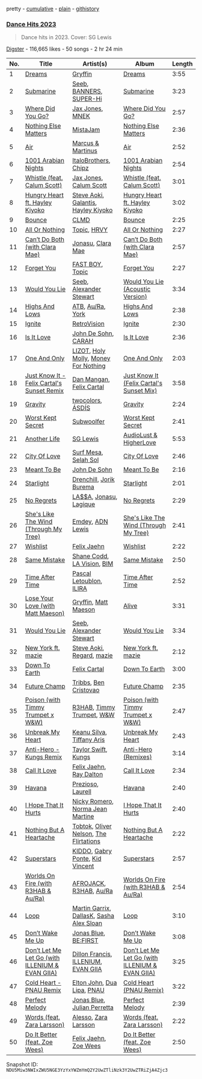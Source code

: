 pretty - [cumulative](/playlists/cumulative/0ZWYUjUMhaq0Rammqq3qu1.md) - [plain](/playlists/plain/0ZWYUjUMhaq0Rammqq3qu1) - [githistory](https://github.githistory.xyz/mackorone/spotify-playlist-archive/blob/main/playlists/plain/0ZWYUjUMhaq0Rammqq3qu1)

### [Dance Hits 2023](https://open.spotify.com/playlist/0ZWYUjUMhaq0Rammqq3qu1)

> Dance hits in 2023\. Cover: SG Lewis

[Digster](https://open.spotify.com/user/digster.fm) - 116,665 likes - 50 songs - 2 hr 24 min

| No. | Title | Artist(s) | Album | Length |
|---|---|---|---|---|
| 1 | [Dreams](https://open.spotify.com/track/4oe1guqHjDMCYoQguWlNDg) | [Gryffin](https://open.spotify.com/artist/2ZRQcIgzPCVaT9XKhXZIzh) | [Dreams](https://open.spotify.com/album/3U7e6Sa0lv3gU6tSt0auOI) | 3:55 |
| 2 | [Submarine](https://open.spotify.com/track/6cBRrVuaqVQ8WW6VDUHH9l) | [Seeb](https://open.spotify.com/artist/5iNrZmtVMtYev5M9yoWpEq), [BANNERS](https://open.spotify.com/artist/4qWnlmXWuGv2TtuxtIWlJX), [SUPER\-Hi](https://open.spotify.com/artist/2lJ6K4PTrrweXhRiqh1CZE) | [Submarine](https://open.spotify.com/album/6ybEZk0qcfHki7HAcqUtcw) | 3:23 |
| 3 | [Where Did You Go?](https://open.spotify.com/track/26KOUSe9W0ZsTxMgNfbmq1) | [Jax Jones](https://open.spotify.com/artist/4Q6nIcaBED8qUel8bBx6Cr), [MNEK](https://open.spotify.com/artist/7uMh23xWiuR7zsNkuNcm2G) | [Where Did You Go?](https://open.spotify.com/album/27ilYTtTrqVRdHSSfm94jA) | 2:57 |
| 4 | [Nothing Else Matters](https://open.spotify.com/track/7AFgtsFcRfvXd2sUKd9o88) | [MistaJam](https://open.spotify.com/artist/3qi5fhSI6aUecvRN0XqIJ2) | [Nothing Else Matters](https://open.spotify.com/album/1MTAPqxvOAo54UcBZLD2AQ) | 2:36 |
| 5 | [Air](https://open.spotify.com/track/7DBQIEXuFIXMWNAWyGsTTm) | [Marcus & Martinus](https://open.spotify.com/artist/3N4FiTxpPQRsrihmTMN349) | [Air](https://open.spotify.com/album/1RJ3zvMBc4NB9VSXEF1EUy) | 2:52 |
| 6 | [1001 Arabian Nights](https://open.spotify.com/track/3YmiKv5z67ZV8tiW1eNHCM) | [ItaloBrothers](https://open.spotify.com/artist/5nkYRuiIHg2xXHFC8bfosJ), [Chipz](https://open.spotify.com/artist/770rU18or2uAGT21xyvpzp) | [1001 Arabian Nights](https://open.spotify.com/album/6yGgrWVZENV6IQCCpxZQRI) | 2:54 |
| 7 | [Whistle \(feat\. Calum Scott\)](https://open.spotify.com/track/4q05KbxYZ5JdkmrletgPjF) | [Jax Jones](https://open.spotify.com/artist/4Q6nIcaBED8qUel8bBx6Cr), [Calum Scott](https://open.spotify.com/artist/6ydoSd3N2mwgwBHtF6K7eX) | [Whistle \(feat\. Calum Scott\)](https://open.spotify.com/album/0kXUCfMDhIUoHOfZ7TLsoj) | 3:01 |
| 8 | [Hungry Heart ft\. Hayley Kiyoko](https://open.spotify.com/track/6JqJ2DMu7B2PddAdNAVmYy) | [Steve Aoki](https://open.spotify.com/artist/77AiFEVeAVj2ORpC85QVJs), [Galantis](https://open.spotify.com/artist/4sTQVOfp9vEMCemLw50sbu), [Hayley Kiyoko](https://open.spotify.com/artist/3LjhVl7GzYsza1biQjTpaN) | [Hungry Heart ft\. Hayley Kiyoko](https://open.spotify.com/album/6aRMTwvizxU03QnudEZ8Hu) | 3:02 |
| 9 | [Bounce](https://open.spotify.com/track/1WFHGHJcGJuzvAybmU5oQ0) | [CLMD](https://open.spotify.com/artist/7LiVklVR1325BIOqD9kykr) | [Bounce](https://open.spotify.com/album/1JVRTwsb069wBbLoFF9WeZ) | 2:25 |
| 10 | [All Or Nothing](https://open.spotify.com/track/2AcKLW30dJ03qXsGU3RehH) | [Topic](https://open.spotify.com/artist/0u6GtibW46tFX7koQ6uNJZ), [HRVY](https://open.spotify.com/artist/28y6CyJNkGNjJQKrlx4AmN) | [All Or Nothing](https://open.spotify.com/album/1RbpoiBzVURNZ86m1f32y5) | 2:27 |
| 11 | [Can’t Do Both \(with Clara Mae\)](https://open.spotify.com/track/51Msclnf6boUX26DmZvViX) | [Jonasu](https://open.spotify.com/artist/7u4ayw4QFEsolPxZgnPAMT), [Clara Mae](https://open.spotify.com/artist/6RHKEd9dpzQ4c09x8Zdaxu) | [Can’t Do Both \(with Clara Mae\)](https://open.spotify.com/album/3eLwA43vI5bh00YocrNWPU) | 2:57 |
| 12 | [Forget You](https://open.spotify.com/track/1YWr18dWRmuvPgAsPBsOow) | [FAST BOY](https://open.spotify.com/artist/56Qz2XwGj7FxnNKrfkWjnb), [Topic](https://open.spotify.com/artist/0u6GtibW46tFX7koQ6uNJZ) | [Forget You](https://open.spotify.com/album/2R2x6ovmNARV2vz6WLcCF6) | 2:27 |
| 13 | [Would You Lie](https://open.spotify.com/track/6w1WSMy529RDbMYw6zgiiw) | [Seeb](https://open.spotify.com/artist/5iNrZmtVMtYev5M9yoWpEq), [Alexander Stewart](https://open.spotify.com/artist/0znpFLuaey34oJTE1jHSnT) | [Would You Lie \(Acoustic Version\)](https://open.spotify.com/album/2Lo403tMOoz1p3u1OKC1sH) | 3:34 |
| 14 | [Highs And Lows](https://open.spotify.com/track/5ahreMEX9oBKkDlv6pWWlE) | [ATB](https://open.spotify.com/artist/7jZM5w05mGhw6wTB1okhD9), [Au/Ra](https://open.spotify.com/artist/1eMmoIprPDWeFdB1FxU6ZV), [York](https://open.spotify.com/artist/20L5MecnuNujUE6imrfK0Q) | [Highs And Lows](https://open.spotify.com/album/2yfHta0dmPYSlOvpMhmt3P) | 2:38 |
| 15 | [Ignite](https://open.spotify.com/track/6B6DMevt44SK6QtCoVyAfO) | [RetroVision](https://open.spotify.com/artist/6heMlLFM6RDDHRz99uKMqS) | [Ignite](https://open.spotify.com/album/6G9QGTgljI6R6VOUWX0A5Z) | 2:30 |
| 16 | [Is It Love](https://open.spotify.com/track/4inSIskko4hF2UAIj8lg8y) | [John De Sohn](https://open.spotify.com/artist/3TVjdmhfFoYJLgBEkkZTBm), [CARAH](https://open.spotify.com/artist/0Jf2MhXuwAGiBE33d6aiF9) | [Is It Love](https://open.spotify.com/album/0E5lTb40e3rvtm8dWXjfmv) | 2:36 |
| 17 | [One And Only](https://open.spotify.com/track/5Fj3oUTbus2TH6wp2BQYGt) | [LIZOT](https://open.spotify.com/artist/12A83CWwFiyXy90ScLWPIe), [Holy Molly](https://open.spotify.com/artist/4ljZpmnnnA1ezEdylZuNLK), [Money For Nothing](https://open.spotify.com/artist/3t2mi62L2FO64CmplSZddY) | [One And Only](https://open.spotify.com/album/6XvmItzLcJdD3eWyVhboph) | 2:03 |
| 18 | [Just Know It \- Felix Cartal's Sunset Remix](https://open.spotify.com/track/6g1nZGJA20gADqQYbM6JWX) | [Dan Mangan](https://open.spotify.com/artist/5ByjU6oarxRC2Y85JpKx1n), [Felix Cartal](https://open.spotify.com/artist/6roDXEmZ6AARdOUv6x5U2v) | [Just Know It \(Felix Cartal's Sunset Mix\)](https://open.spotify.com/album/5l73wrV4OW4r208bPaiCjq) | 3:58 |
| 19 | [Gravity](https://open.spotify.com/track/7qhPd5HqLrCVpCWvpy8Hrh) | [twocolors](https://open.spotify.com/artist/7ACEUD7UsmmXrnj4OLt8f9), [ÁSDÍS](https://open.spotify.com/artist/28y5ZcfpdZAfeEE5ftCfUg) | [Gravity](https://open.spotify.com/album/6Wkt3HuhyHbxN7G9aSJ6L9) | 2:24 |
| 20 | [Worst Kept Secret](https://open.spotify.com/track/405Zy4AndqlaewcRzyKRtP) | [Subwoolfer](https://open.spotify.com/artist/633Va8wlM3hrqQ4xjqRfOf) | [Worst Kept Secret](https://open.spotify.com/album/6GEgcymdAWxkbHWYMaHfRG) | 2:41 |
| 21 | [Another Life](https://open.spotify.com/track/66x2BjfIuvRV96EoFYxBDs) | [SG Lewis](https://open.spotify.com/artist/0GG2cWaonE4JPrjcCCQ1EG) | [AudioLust & HigherLove](https://open.spotify.com/album/5861K3sQgAwu1sswhe5Gw8) | 5:53 |
| 22 | [City Of Love](https://open.spotify.com/track/4mUJ5LUrEYm12deebNCZSA) | [Surf Mesa](https://open.spotify.com/artist/1lmU3giNF3CSbkVSQmLpHQ), [Selah Sol](https://open.spotify.com/artist/3ZnFOxqZB6PMOGElerc68j) | [City Of Love](https://open.spotify.com/album/3OR26UvHzUczbMM2uWCYC0) | 2:46 |
| 23 | [Meant To Be](https://open.spotify.com/track/5NH4qjZpXcaWHGMLL7OF3n) | [John De Sohn](https://open.spotify.com/artist/3TVjdmhfFoYJLgBEkkZTBm) | [Meant To Be](https://open.spotify.com/album/4guU8vaM8ltcJX7qwUH2oF) | 2:16 |
| 24 | [Starlight](https://open.spotify.com/track/01a7nB3AywapMgbLi3LGbZ) | [Drenchill](https://open.spotify.com/artist/3nmaO18tcMzfrrR7sdJHnH), [Jorik Burema](https://open.spotify.com/artist/5m9bQKYt5uwDbtBGB6x78P) | [Starlight](https://open.spotify.com/album/7xWgrLBIQVECzOsNvo2OHU) | 2:01 |
| 25 | [No Regrets](https://open.spotify.com/track/1WDyLlB5BfbWbTTYRX7baO) | [LA$$A](https://open.spotify.com/artist/36WPIJMvnC1lSvjwMHrGAR), [Jonasu](https://open.spotify.com/artist/7u4ayw4QFEsolPxZgnPAMT), [Lagique](https://open.spotify.com/artist/1PbtWtrN7jZpd4toqxrjm2) | [No Regrets](https://open.spotify.com/album/3bzV6kPiPyqa1y6k3mTDsU) | 2:29 |
| 26 | [She's Like The Wind \(Through My Tree\)](https://open.spotify.com/track/1ddRmY5BXZGl8uSv8yNEsU) | [Emdey](https://open.spotify.com/artist/74p1xp9ykLc2z0r5Nl3W7J), [ADN Lewis](https://open.spotify.com/artist/31nTqmoul7C40KrSmk6WYl) | [She's Like The Wind \(Through My Tree\)](https://open.spotify.com/album/7EFzQfsEuC4a4HU61QZBP8) | 2:41 |
| 27 | [Wishlist](https://open.spotify.com/track/4WCOxwqS5NqmcGCO0FngNb) | [Felix Jaehn](https://open.spotify.com/artist/4bL2B6hmLlMWnUEZnorEtG) | [Wishlist](https://open.spotify.com/album/4bJoRazDOrMpA58mF7n5HT) | 2:22 |
| 28 | [Same Mistake](https://open.spotify.com/track/7oHQYcT1UGBaHJr481GdVG) | [Shane Codd](https://open.spotify.com/artist/2s7Oijd4mFGgEkhYJtf3sJ), [LA Vision](https://open.spotify.com/artist/02qlwM8fpqep7vX8KKEFmK), [BIM](https://open.spotify.com/artist/4nPeiGLLiSRWBFJm5DsDfC) | [Same Mistake](https://open.spotify.com/album/3u0oVZrXVxbsf3L14zDFba) | 2:50 |
| 29 | [Time After Time](https://open.spotify.com/track/0W98yebOu4MC2ULhurYbAZ) | [Pascal Letoublon](https://open.spotify.com/artist/0oXTS2yHUnuji1R7kc9J9a), [ILIRA](https://open.spotify.com/artist/6mzs66iVW15C5iLt0JLt41) | [Time After Time](https://open.spotify.com/album/2xl4YF1t2nMHIooLxeipdx) | 2:52 |
| 30 | [Lose Your Love \(with Matt Maeson\)](https://open.spotify.com/track/1PknqupRJmUOeOj0ghpwLZ) | [Gryffin](https://open.spotify.com/artist/2ZRQcIgzPCVaT9XKhXZIzh), [Matt Maeson](https://open.spotify.com/artist/7gHscNMDI8FF8pcgrV8eIn) | [Alive](https://open.spotify.com/album/5SeY9BQPi8AzEy6fhPEr1v) | 3:31 |
| 31 | [Would You Lie](https://open.spotify.com/track/1M54nLzTxoQFjC0g8H11Bk) | [Seeb](https://open.spotify.com/artist/5iNrZmtVMtYev5M9yoWpEq), [Alexander Stewart](https://open.spotify.com/artist/0znpFLuaey34oJTE1jHSnT) | [Would You Lie](https://open.spotify.com/album/3gcHGmgDIWkXg3ZeBm719V) | 3:34 |
| 32 | [New York ft\. mazie](https://open.spotify.com/track/0WdkklLlHI5SdulAdk32wE) | [Steve Aoki](https://open.spotify.com/artist/77AiFEVeAVj2ORpC85QVJs), [Regard](https://open.spotify.com/artist/4ofCBoyEiGSePFAG500xev), [mazie](https://open.spotify.com/artist/4adSXA1GDOxNG7Zw89YHyz) | [New York ft\. mazie](https://open.spotify.com/album/5MIu1XVdFF3AD2rTuMvGX8) | 2:12 |
| 33 | [Down To Earth](https://open.spotify.com/track/1iw6rKb0oWrP0x9Pty6fc7) | [Felix Cartal](https://open.spotify.com/artist/6roDXEmZ6AARdOUv6x5U2v) | [Down To Earth](https://open.spotify.com/album/3rWBCSEsLswnPo8ZKTLYGr) | 3:00 |
| 34 | [Future Champ](https://open.spotify.com/track/6mY3z56KmPtxEYPV6i85vB) | [Tribbs](https://open.spotify.com/artist/6iqDK7aHVlwGGgPmcdSK5L), [Ben Cristovao](https://open.spotify.com/artist/1bpca6RQE5kp92pIwPMBE8) | [Future Champ](https://open.spotify.com/album/4VdOqzHHavSGDDKNXUb5gl) | 2:35 |
| 35 | [Poison \(with Timmy Trumpet x W&W\)](https://open.spotify.com/track/7d4vcqHz2rjPQooXa0CZM3) | [R3HAB](https://open.spotify.com/artist/6cEuCEZu7PAE9ZSzLLc2oQ), [Timmy Trumpet](https://open.spotify.com/artist/0CbeG1224FS58EUx4tPevZ), [W&W](https://open.spotify.com/artist/2rTo8KIkBTFjQS7VvaKYQ4) | [Poison \(with Timmy Trumpet x W&W\)](https://open.spotify.com/album/0i36q6Jj9rtyiaonm15vZe) | 2:47 |
| 36 | [Unbreak My Heart](https://open.spotify.com/track/1SnxYv6ISgwCCDuOYacWRX) | [Keanu Silva](https://open.spotify.com/artist/1zLMhO4zzzxt5PMV4wMS3y), [Tiffany Aris](https://open.spotify.com/artist/4D4y0HNxJLmJBNXQkrVbHo) | [Unbreak My Heart](https://open.spotify.com/album/1HyLVFnLPB5pWd5uyVNPIn) | 2:43 |
| 37 | [Anti\-Hero \- Kungs Remix](https://open.spotify.com/track/2oWpe2L8ypC080BxpDVuTY) | [Taylor Swift](https://open.spotify.com/artist/06HL4z0CvFAxyc27GXpf02), [Kungs](https://open.spotify.com/artist/7keGfmQR4X5w0two1xKZ7d) | [Anti\-Hero \(Remixes\)](https://open.spotify.com/album/7irmI5g3OLC1gUXlxysOWt) | 3:14 |
| 38 | [Call It Love](https://open.spotify.com/track/5YdnOm5990Kfq1Jodws98B) | [Felix Jaehn](https://open.spotify.com/artist/4bL2B6hmLlMWnUEZnorEtG), [Ray Dalton](https://open.spotify.com/artist/4e0nWw2r4BoQSKPQ2zpU13) | [Call It Love](https://open.spotify.com/album/5c3YGhnf058Op4YviM73wn) | 2:34 |
| 39 | [Havana](https://open.spotify.com/track/2cMH4ENPzIeKqXS0PbKLoY) | [Prezioso](https://open.spotify.com/artist/3iMzbvXlgNUpoFccD60bvr), [Laurell](https://open.spotify.com/artist/69Pm1OWlxk1tbYphlkcKHR) | [Havana](https://open.spotify.com/album/5RK7gHsV6IJ54NBJxan4fk) | 2:40 |
| 40 | [I Hope That It Hurts](https://open.spotify.com/track/7xi3mpdF9tC1SLrbkossDu) | [Nicky Romero](https://open.spotify.com/artist/5ChF3i92IPZHduM7jN3dpg), [Norma Jean Martine](https://open.spotify.com/artist/2fsk4VlJdNF6G8cCMDrrzB) | [I Hope That It Hurts](https://open.spotify.com/album/46qNOQ9GrhScSpo6JStrck) | 2:40 |
| 41 | [Nothing But A Heartache](https://open.spotify.com/track/0JQQoErvSqk1VdXApeVSs8) | [Tobtok](https://open.spotify.com/artist/6pcxIOhQCNb7DX2iuEXgxL), [Oliver Nelson](https://open.spotify.com/artist/4QAp87iZerUP9PKxtLhmW1), [The Flirtations](https://open.spotify.com/artist/3Hra0KQr00Pe9oqmQdVtvp) | [Nothing But A Heartache](https://open.spotify.com/album/24sK7dXdU5nesFN6pQfsHd) | 2:22 |
| 42 | [Superstars](https://open.spotify.com/track/3Nsa1lYqkuyQwFcSjG9xPj) | [KIDDO](https://open.spotify.com/artist/5pXe6yFchq1oyYK3rq2A8i), [Gabry Ponte](https://open.spotify.com/artist/5ENS85nZShljwNgg4wFD7D), [Kid Vincent](https://open.spotify.com/artist/6p2OJnQ2LD6Yp58rUULMle) | [Superstars](https://open.spotify.com/album/3GahNbth3Pt8Txu3kIXl4A) | 2:57 |
| 43 | [Worlds On Fire \(with R3HAB & Au/Ra\)](https://open.spotify.com/track/7grzdNt3eQRiBC70GksRp1) | [AFROJACK](https://open.spotify.com/artist/4D75GcNG95ebPtNvoNVXhz), [R3HAB](https://open.spotify.com/artist/6cEuCEZu7PAE9ZSzLLc2oQ), [Au/Ra](https://open.spotify.com/artist/1eMmoIprPDWeFdB1FxU6ZV) | [Worlds On Fire \(with R3HAB & Au/Ra\)](https://open.spotify.com/album/6rf8izsIwMcZKfXcBMbcL5) | 2:54 |
| 44 | [Loop](https://open.spotify.com/track/0lqgo6rIBS0nVsvppZC3Ay) | [Martin Garrix](https://open.spotify.com/artist/60d24wfXkVzDSfLS6hyCjZ), [DallasK](https://open.spotify.com/artist/7uas0F5EhsZg6KDJ7yy7rW), [Sasha Alex Sloan](https://open.spotify.com/artist/4xnihxcoXWK3UqryOSnbw5) | [Loop](https://open.spotify.com/album/1KNHmfZjkA5Fq52nfOK0sW) | 3:10 |
| 45 | [Don’t Wake Me Up](https://open.spotify.com/track/75kDBnxxZLRLJoP7qyVuTX) | [Jonas Blue](https://open.spotify.com/artist/1HBjj22wzbscIZ9sEb5dyf), [BE:FIRST](https://open.spotify.com/artist/4wCW8kZ8LL7QIdcE8EOKPP) | [Don’t Wake Me Up](https://open.spotify.com/album/4jtphbkIygNlWbAvstfIIv) | 3:08 |
| 46 | [Don’t Let Me Let Go \(with ILLENIUM & EVAN GIIA\)](https://open.spotify.com/track/251aCFbFK1f4Jkil96E5g1) | [Dillon Francis](https://open.spotify.com/artist/5R3Hr2cnCCjt220Jmt2xLf), [ILLENIUM](https://open.spotify.com/artist/45eNHdiiabvmbp4erw26rg), [EVAN GIIA](https://open.spotify.com/artist/0D6BtvIkN3P9GHTa8KR24t) | [Don’t Let Me Let Go \(with ILLENIUM & EVAN GIIA\)](https://open.spotify.com/album/5fGpsmRrs2q0XWY8lo4xaA) | 3:25 |
| 47 | [Cold Heart \- PNAU Remix](https://open.spotify.com/track/6zSpb8dQRaw0M1dK8PBwQz) | [Elton John](https://open.spotify.com/artist/3PhoLpVuITZKcymswpck5b), [Dua Lipa](https://open.spotify.com/artist/6M2wZ9GZgrQXHCFfjv46we), [PNAU](https://open.spotify.com/artist/6n28c9qs9hNGriNa72b26u) | [Cold Heart \(PNAU Remix\)](https://open.spotify.com/album/5D8Rdb09BkmHscEGSWAlA6) | 3:22 |
| 48 | [Perfect Melody](https://open.spotify.com/track/17XwUcwd6SmoypiA3tIwHH) | [Jonas Blue](https://open.spotify.com/artist/1HBjj22wzbscIZ9sEb5dyf), [Julian Perretta](https://open.spotify.com/artist/2JLl6rSFWx9YuSPLcLhkAG) | [Perfect Melody](https://open.spotify.com/album/5dnpfIyc6hbO2HO5bIaj6L) | 2:39 |
| 49 | [Words \(feat\. Zara Larsson\)](https://open.spotify.com/track/1bgKMxPQU7JIZEhNsM1vFs) | [Alesso](https://open.spotify.com/artist/4AVFqumd2ogHFlRbKIjp1t), [Zara Larsson](https://open.spotify.com/artist/1Xylc3o4UrD53lo9CvFvVg) | [Words \(feat\. Zara Larsson\)](https://open.spotify.com/album/66W7mt0wKGLFALilLBLfU6) | 2:22 |
| 50 | [Do It Better \(feat\. Zoe Wees\)](https://open.spotify.com/track/1kwHrBWAlucOE57lWugotk) | [Felix Jaehn](https://open.spotify.com/artist/4bL2B6hmLlMWnUEZnorEtG), [Zoe Wees](https://open.spotify.com/artist/03d2mJXSMtuPI0nIvLnhoS) | [Do It Better \(feat\. Zoe Wees\)](https://open.spotify.com/album/5mqNZCRQAKtzzDyohUmBEU) | 2:50 |

Snapshot ID: `NDU5Miw3NWIxZWU5NGE3YzYxYWZmYmQ2Y2UwZTliNzk3Y2UwZTRiZjA4Zjc3`
